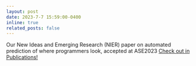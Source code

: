 ```yaml
---
layout: post
date: 2023-7-7 15:59:00-0400
inline: true
related_posts: false
---
```


Our New Ideas and Emerging Research (NIER) paper on automated prediction of where programmers look, accepted at ASE2023 [Check out in Publications!](publications)
